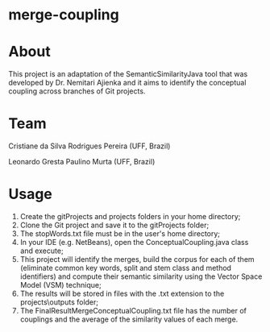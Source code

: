 # merge-coupling

# About
This project is an adaptation of the SemanticSimilarityJava tool that was developed by Dr. Nemitari Ajienka and it aims to identify the conceptual coupling across branches of Git projects.

# Team
Cristiane da Silva Rodrigues Pereira (UFF, Brazil)

Leonardo Gresta Paulino Murta (UFF, Brazil)

# Usage
1. Create the gitProjects and projects folders in your home directory;
2. Clone the Git project and save it to the gitProjects folder;
3. The stopWords.txt file must be in the user's home directory;
4. In your IDE (e.g. NetBeans), open the ConceptualCoupling.java class and execute;
5. This project will identify the merges, build the corpus for each of them (eliminate common key words, split and stem class and method identifiers) and compute their semantic similarity using the Vector Space Model (VSM) technique;
6. The results will be stored in files with the .txt extension to the projects\outputs folder;
7. The FinalResultMergeConceptualCoupling.txt file has the number of couplings and the average of the similarity values of each merge.
